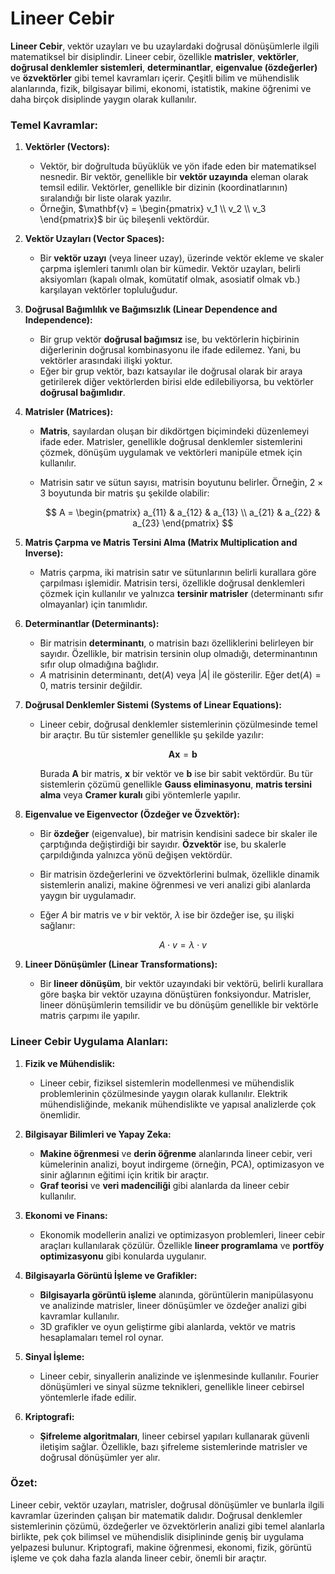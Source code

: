 # Lineer Cebir

**Lineer Cebir**, vektör uzayları ve bu uzaylardaki doğrusal dönüşümlerle ilgili matematiksel bir disiplindir. Lineer cebir, özellikle **matrisler**, **vektörler**, **doğrusal denklemler sistemleri**, **determinantlar**, **eigenvalue (özdeğerler)** ve **özvektörler** gibi temel kavramları içerir. Çeşitli bilim ve mühendislik alanlarında, fizik, bilgisayar bilimi, ekonomi, istatistik, makine öğrenimi ve daha birçok disiplinde yaygın olarak kullanılır.

### Temel Kavramlar:

1. **Vektörler (Vectors):**

   * Vektör, bir doğrultuda büyüklük ve yön ifade eden bir matematiksel nesnedir. Bir vektör, genellikle bir **vektör uzayında** eleman olarak temsil edilir. Vektörler, genellikle bir dizinin (koordinatlarının) sıralandığı bir liste olarak yazılır.
   * Örneğin, $\mathbf{v} = \begin{pmatrix} v_1 \\ v_2 \\ v_3 \end{pmatrix}$ bir üç bileşenli vektördür.

2. **Vektör Uzayları (Vector Spaces):**

   * Bir **vektör uzayı** (veya lineer uzay), üzerinde vektör ekleme ve skaler çarpma işlemleri tanımlı olan bir kümedir. Vektör uzayları, belirli aksiyomları (kapalı olmak, komütatif olmak, asosiatif olmak vb.) karşılayan vektörler topluluğudur.

3. **Doğrusal Bağımlılık ve Bağımsızlık (Linear Dependence and Independence):**

   * Bir grup vektör **doğrusal bağımsız** ise, bu vektörlerin hiçbirinin diğerlerinin doğrusal kombinasyonu ile ifade edilemez. Yani, bu vektörler arasındaki ilişki yoktur.
   * Eğer bir grup vektör, bazı katsayılar ile doğrusal olarak bir araya getirilerek diğer vektörlerden birisi elde edilebiliyorsa, bu vektörler **doğrusal bağımlıdır**.

4. **Matrisler (Matrices):**

   * **Matris**, sayılardan oluşan bir dikdörtgen biçimindeki düzenlemeyi ifade eder. Matrisler, genellikle doğrusal denklemler sistemlerini çözmek, dönüşüm uygulamak ve vektörleri manipüle etmek için kullanılır.
   * Matrisin satır ve sütun sayısı, matrisin boyutunu belirler. Örneğin, $2 \times 3$ boyutunda bir matris şu şekilde olabilir:

     $$
     A = \begin{pmatrix} 
     a_{11} & a_{12} & a_{13} \\
     a_{21} & a_{22} & a_{23} 
     \end{pmatrix}
     $$

5. **Matris Çarpma ve Matris Tersini Alma (Matrix Multiplication and Inverse):**

   * Matris çarpma, iki matrisin satır ve sütunlarının belirli kurallara göre çarpılması işlemidir. Matrisin tersi, özellikle doğrusal denklemleri çözmek için kullanılır ve yalnızca **tersinir matrisler** (determinantı sıfır olmayanlar) için tanımlıdır.

6. **Determinantlar (Determinants):**

   * Bir matrisin **determinantı**, o matrisin bazı özelliklerini belirleyen bir sayıdır. Özellikle, bir matrisin tersinin olup olmadığı, determinantının sıfır olup olmadığına bağlıdır.
   * $A$ matrisinin determinantı, $\text{det}(A)$ veya $|A|$ ile gösterilir. Eğer $\text{det}(A) = 0$, matris tersinir değildir.

7. **Doğrusal Denklemler Sistemi (Systems of Linear Equations):**

   * Lineer cebir, doğrusal denklemler sistemlerinin çözülmesinde temel bir araçtır. Bu tür sistemler genellikle şu şekilde yazılır:

     $$
     \mathbf{A} \mathbf{x} = \mathbf{b}
     $$

     Burada $\mathbf{A}$ bir matris, $\mathbf{x}$ bir vektör ve $\mathbf{b}$ ise bir sabit vektördür. Bu tür sistemlerin çözümü genellikle **Gauss eliminasyonu**, **matris tersini alma** veya **Cramer kuralı** gibi yöntemlerle yapılır.

8. **Eigenvalue ve Eigenvector (Özdeğer ve Özvektör):**

   * Bir **özdeğer** (eigenvalue), bir matrisin kendisini sadece bir skaler ile çarptığında değiştirdiği bir sayıdır. **Özvektör** ise, bu skalerle çarpıldığında yalnızca yönü değişen vektördür.
   * Bir matrisin özdeğerlerini ve özvektörlerini bulmak, özellikle dinamik sistemlerin analizi, makine öğrenmesi ve veri analizi gibi alanlarda yaygın bir uygulamadır.
   * Eğer $A$ bir matris ve $v$ bir vektör, $\lambda$ ise bir özdeğer ise, şu ilişki sağlanır:

     $$
     A \cdot v = \lambda \cdot v
     $$

9. **Lineer Dönüşümler (Linear Transformations):**

   * Bir **lineer dönüşüm**, bir vektör uzayındaki bir vektörü, belirli kurallara göre başka bir vektör uzayına dönüştüren fonksiyondur. Matrisler, lineer dönüşümlerin temsilidir ve bu dönüşüm genellikle bir vektörle matris çarpımı ile yapılır.

### Lineer Cebir Uygulama Alanları:

1. **Fizik ve Mühendislik:**

   * Lineer cebir, fiziksel sistemlerin modellenmesi ve mühendislik problemlerinin çözülmesinde yaygın olarak kullanılır. Elektrik mühendisliğinde, mekanik mühendislikte ve yapısal analizlerde çok önemlidir.

2. **Bilgisayar Bilimleri ve Yapay Zeka:**

   * **Makine öğrenmesi** ve **derin öğrenme** alanlarında lineer cebir, veri kümelerinin analizi, boyut indirgeme (örneğin, PCA), optimizasyon ve sinir ağlarının eğitimi için kritik bir araçtır.
   * **Graf teorisi** ve **veri madenciliği** gibi alanlarda da lineer cebir kullanılır.

3. **Ekonomi ve Finans:**

   * Ekonomik modellerin analizi ve optimizasyon problemleri, lineer cebir araçları kullanılarak çözülür. Özellikle **lineer programlama** ve **portföy optimizasyonu** gibi konularda uygulanır.

4. **Bilgisayarla Görüntü İşleme ve Grafikler:**

   * **Bilgisayarla görüntü işleme** alanında, görüntülerin manipülasyonu ve analizinde matrisler, lineer dönüşümler ve özdeğer analizi gibi kavramlar kullanılır.
   * 3D grafikler ve oyun geliştirme gibi alanlarda, vektör ve matris hesaplamaları temel rol oynar.

5. **Sinyal İşleme:**

   * Lineer cebir, sinyallerin analizinde ve işlenmesinde kullanılır. Fourier dönüşümleri ve sinyal süzme teknikleri, genellikle lineer cebirsel yöntemlerle ifade edilir.

6. **Kriptografi:**

   * **Şifreleme algoritmaları**, lineer cebirsel yapıları kullanarak güvenli iletişim sağlar. Özellikle, bazı şifreleme sistemlerinde matrisler ve doğrusal dönüşümler yer alır.

### Özet:

Lineer cebir, vektör uzayları, matrisler, doğrusal dönüşümler ve bunlarla ilgili kavramlar üzerinden çalışan bir matematik dalıdır. Doğrusal denklemler sistemlerinin çözümü, özdeğerler ve özvektörlerin analizi gibi temel alanlarla birlikte, pek çok bilimsel ve mühendislik disiplininde geniş bir uygulama yelpazesi bulunur. Kriptografi, makine öğrenmesi, ekonomi, fizik, görüntü işleme ve çok daha fazla alanda lineer cebir, önemli bir araçtır.
